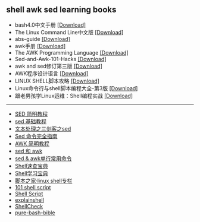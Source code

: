 ## shell awk sed learning books
- bash4.0中文手册 [[Download]](/shell/book/bash4.0中文手册.pdf)
- The Linux Command Line中文版 [[Download]](/shell/book/The%20Linux%20Command%20Line中文版.pdf)
- abs-guide [[Download]](/shell/book/abs-guide.pdf)
- awk手册 [[Download]](/shell/book/awk手册.pdf)
- The AWK Programming Language [[Download]](/shell/book/The.AWK.Programming.Language.pdf)
- Sed-and-Awk-101-Hacks [[Download]](/shell/book/Sed-and-Awk-101-Hacks.pdf)
- awk and sed修订第三版 [[Download]](/shell/book/awk%20and%20sed修订第三版.pdf)
- AWK程序设计语言 [[Download]](/shell/book/AWK程序设计语言.pdf)
- LINUX SHELL脚本攻略 [[Download]](/shell/book/LINUX%20SHELL脚本攻略(中文版带书签).pdf)
- Linux命令行与shell脚本编程大全-第3版 [[Download]](/shell/book/Linux命令行与shell脚本编程大全%20%20第3版.pdf)
- 跟老男孩学Linux运维：Shell编程实战 [[Download]](/shell/book/跟老男孩学Linux运维：Shell编程实战.pdf)
---
- [SED 简明教程](https://coolshell.cn/articles/9104.html)
- [sed 基础教程](https://www.twle.cn/c/yufei/sed/sed-basic-index.html)
- [文本处理之三剑客之sed](https://www.devopssec.cn/2018/08/08/Shell%E5%85%A5%E9%97%A8%E5%88%B0%E7%B2%BE%E9%80%9A-%E6%96%87%E6%9C%AC%E5%A4%84%E7%90%86%E4%B8%89%E5%89%91%E5%AE%A2%E4%B9%8Bsed/)
- [Sed 命令完全指南](https://linux.cn/article-10232-1.html)
- [AWK 简明教程](https://coolshell.cn/articles/9070.html)
- [sed 和 awk](http://wanggen.myweb.hinet.net/ach3/ach3.html?MywebPageId=2017191508402748485&MywebPageId=2017191508403803949#sed_and_awk)
- [sed & awk单行常用命令](https://github.com/anzhihe/learning/blob/master/shell/book/sed-and-awk-oneline)
- [Shell速查宝典](https://chegva.com/2056.html)
- [Shell学习宝典](https://chegva.com/3401.html)
- [脚本之家·linux shell专栏](https://www.jb51.net/list/list_235_1.htm)
- [101 shell script](https://github.com/anzhihe/learning/blob/master/shell/book/101_shell_script.md)
- [Shell Script](https://bash.cyberciti.biz/)
- [explainshell](https://explainshell.com/)
- [ShellCheck](https://www.shellcheck.net/)
- [pure-bash-bible](https://github.com/dylanaraps/pure-bash-bible)
